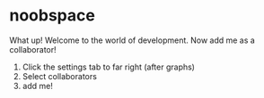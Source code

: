 # noobspace

What up! Welcome to the world of development. Now add me as a collaborator!
1. Click the settings tab to far right (after graphs)
2. Select collaborators
3. add me!
